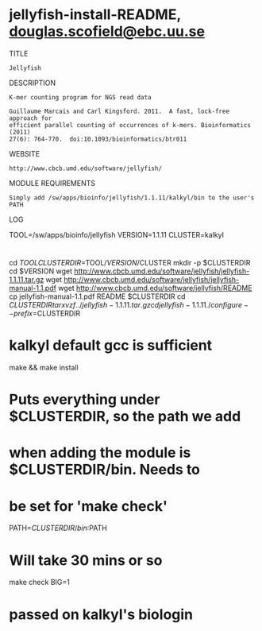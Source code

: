 # jellyfish-install-README, douglas.scofield@ebc.uu.se

TITLE

    Jellyfish

DESCRIPTION

    K-mer counting program for NGS read data

    Guillaume Marcais and Carl Kingsford. 2011.  A fast, lock-free approach for
    efficient parallel counting of occurrences of k-mers. Bioinformatics (2011)
    27(6): 764-770.  doi:10.1093/bioinformatics/btr011

WEBSITE

    http://www.cbcb.umd.edu/software/jellyfish/

MODULE REQUIREMENTS

    Simply add /sw/apps/bioinfo/jellyfish/1.1.11/kalkyl/bin to the user's PATH

LOG

TOOL=/sw/apps/bioinfo/jellyfish
VERSION=1.1.11
CLUSTER=kalkyl
#
cd $TOOL
CLUSTERDIR=$TOOL/$VERSION/$CLUSTER
mkdir -p $CLUSTERDIR
cd $VERSION
wget http://www.cbcb.umd.edu/software/jellyfish/jellyfish-1.1.11.tar.gz
wget http://www.cbcb.umd.edu/software/jellyfish/jellyfish-manual-1.1.pdf
wget http://www.cbcb.umd.edu/software/jellyfish/README
cp jellyfish-manual-1.1.pdf README $CLUSTERDIR
cd $CLUSTERDIR
tar xvzf ../jellyfish-1.1.11.tar.gz
cd jellyfish-1.1.11
./configure --prefix=$CLUSTERDIR
# kalkyl default gcc is sufficient
make && make install
# Puts everything under $CLUSTERDIR, so the path we add
# when adding the module is $CLUSTERDIR/bin.  Needs to
# be set for 'make check'
PATH=$CLUSTERDIR/bin:$PATH
# Will take 30 mins or so
make check BIG=1
# passed on kalkyl's biologin

